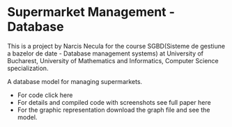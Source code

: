 # Supermarket Management - Database
  This is a project by Narcis Necula for the course SGBD(Sisteme de gestiune a bazelor de date - Database management systems) at University of Bucharest, University of Mathematics and Informatics, Computer Science specialization.

  A database model for managing supermarkets.

 - For code click here
 - For details and compiled code with screenshots see full paper here
 - For the graphic representation download the graph file and see the model.
